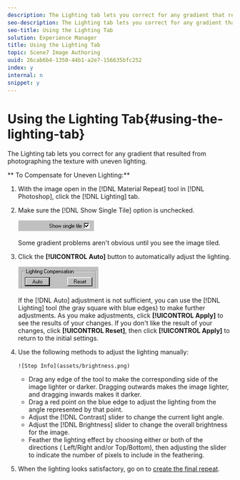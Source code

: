 ```yaml
---
description: The Lighting tab lets you correct for any gradient that resulted from photographing the texture with uneven lighting.
seo-description: The Lighting tab lets you correct for any gradient that resulted from photographing the texture with uneven lighting.
seo-title: Using the Lighting Tab
solution: Experience Manager
title: Using the Lighting Tab
topic: Scene7 Image Authoring
uuid: 26cab6b4-1350-44b1-a2e7-156635bfc252
index: y
internal: n
snippet: y
---
```


# Using the Lighting Tab{#using-the-lighting-tab}

The Lighting tab lets you correct for any gradient that resulted from photographing the texture with uneven lighting.

 ** To Compensate for Uneven Lighting:** 

1. With the image open in the [!DNL Material Repeat] tool in [!DNL Photoshop], click the [!DNL Lighting] tab.
1. Make sure the [!DNL Show Single Tile] option is unchecked.

   ![Step Info](assets/singletile.png)

   Some gradient problems aren't obvious until you see the image tiled. 

1. Click the **[!UICONTROL Auto]** button to automatically adjust the lighting.

   ![Step Info](assets/lightcomp.png)

   If the [!DNL Auto] adjustment is not sufficient, you can use the [!DNL Lighting] tool (the gray square with blue edges) to make further adjustments. As you make adjustments, click **[!UICONTROL Apply]** to see the results of your changes. If you don't like the result of your changes, click **[!UICONTROL Reset]**, then click **[!UICONTROL Apply]** to return to the initial settings. 

1. Use the following methods to adjust the lighting manually:

       ![Step Info](assets/brightness.png)

    * Drag any edge of the tool to make the corresponding side of the image lighter or darker. Dragging outwards makes the image lighter, and dragging inwards makes it darker. 
    * Drag a red point on the blue edge to adjust the lighting from the angle represented by that point. 
    * Adjust the [!DNL Contrast] slider to change the current light angle. 
    * Adjust the [!DNL Brightness] slider to change the overall brightness for the image. 
    * Feather the lighting effect by choosing either or both of the directions ( Left/Right and/or Top/Bottom), then adjusting the slider to indicate the number of pixels to include in the feathering.

1. When the lighting looks satisfactory, go on to [create the final repeat](../c-mrt-using-mrt/t-mrt-final-repeat.md#task-0b9f8a2a321f4bd796142c8070f9bfc1).
